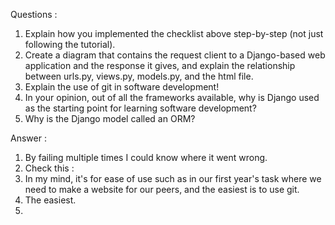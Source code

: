 Questions :
1. Explain how you implemented the checklist above step-by-step (not just following the tutorial).
2. Create a diagram that contains the request client to a Django-based web application and the response it gives, and explain the relationship between urls.py, views.py, models.py, and the html file.
3. Explain the use of git in software development!
4. In your opinion, out of all the frameworks available, why is Django used as the starting point for learning software development?
5. Why is the Django model called an ORM?

Answer :
1. By failing multiple times I could know where it went wrong.
2. Check this :
3. In my mind, it's for ease of use such as in our first year's task where we need to make a website for our peers, and the easiest is to use git.
4. The easiest.
5. 